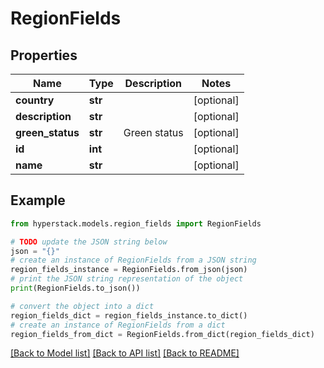 # RegionFields


## Properties

Name | Type | Description | Notes
------------ | ------------- | ------------- | -------------
**country** | **str** |  | [optional] 
**description** | **str** |  | [optional] 
**green_status** | **str** | Green status | [optional] 
**id** | **int** |  | [optional] 
**name** | **str** |  | [optional] 

## Example

```python
from hyperstack.models.region_fields import RegionFields

# TODO update the JSON string below
json = "{}"
# create an instance of RegionFields from a JSON string
region_fields_instance = RegionFields.from_json(json)
# print the JSON string representation of the object
print(RegionFields.to_json())

# convert the object into a dict
region_fields_dict = region_fields_instance.to_dict()
# create an instance of RegionFields from a dict
region_fields_from_dict = RegionFields.from_dict(region_fields_dict)
```
[[Back to Model list]](../README.md#documentation-for-models) [[Back to API list]](../README.md#documentation-for-api-endpoints) [[Back to README]](../README.md)


